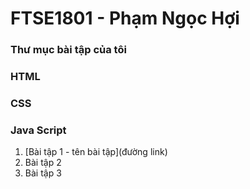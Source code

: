 # FTSE1801 - Phạm Ngọc Hợi
### Thư mục bài tập của tôi

### HTML

### CSS

### Java Script

1. [Bài tập 1 - tên bài tập](đường link)
2. Bài tập 2
3. Bài tập 3